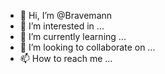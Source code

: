 
- 👋 Hi, I’m @Bravemann
- 👀 I’m interested in ...
- 🌱 I’m currently learning ...
- 💞️ I’m looking to collaborate on ...
- 📫 How to reach me ...

<!---
Bravemann/Bravemann is a ✨ special ✨ repository because its `README.md` (this file) appears on your GitHub profile.
You can click the Preview link to take a look at your changes.
--->
